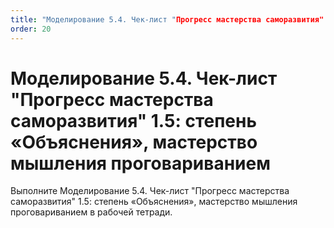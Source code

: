 ```yaml
---
title: "Моделирование 5.4. Чек-лист "Прогресс мастерства саморазвития" 1.5: степень «Объяснения», мастерство мышления проговариванием"
order: 20
---
```


# Моделирование 5.4. Чек-лист "Прогресс мастерства саморазвития" 1.5: степень «Объяснения», мастерство мышления проговариванием

Выполните Моделирование 5.4. Чек-лист "Прогресс мастерства саморазвития" 1.5: степень «Объяснения», мастерство мышления проговариванием в рабочей тетради.